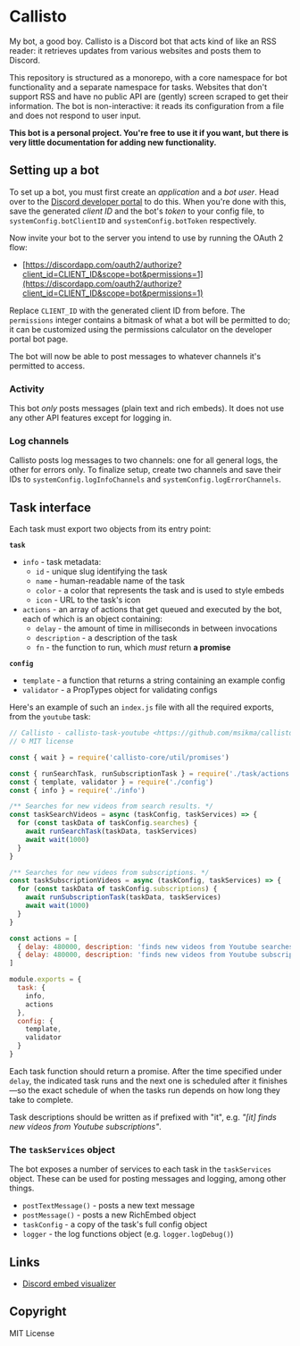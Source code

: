 Callisto
========

My bot, a good boy. Callisto is a Discord bot that acts kind of like an RSS reader: it retrieves updates from various websites and posts them to Discord.

This repository is structured as a monorepo, with a core namespace for bot functionality and a separate namespace for tasks. Websites that don't support RSS and have no public API are (gently) screen scraped to get their information. The bot is non-interactive: it reads its configuration from a file and does not respond to user input.

**This bot is a personal project. You're free to use it if you want, but there is very little documentation for adding new functionality.**

## Setting up a bot

To set up a bot, you must first create an *application* and a *bot user*. Head over to the [Discord developer portal](https://discordapp.com/developers/applications) to do this. When you're done with this, save the generated *client ID* and the bot's *token* to your config file, to `systemConfig.botClientID` and `systemConfig.botToken` respectively.

Now invite your bot to the server you intend to use by running the OAuth 2 flow:

* [https://discordapp.com/oauth2/authorize?client_id=CLIENT_ID&scope=bot&permissions=1](https://discordapp.com/oauth2/authorize?client_id=CLIENT_ID&scope=bot&permissions=1)

Replace `CLIENT_ID` with the generated client ID from before. The `permissions` integer contains a bitmask of what a bot will be permitted to do; it can be customized using the permissions calculator on the developer portal bot page.

The bot will now be able to post messages to whatever channels it's permitted to access.

### Activity

This bot *only* posts messages (plain text and rich embeds). It does not use any other API features except for logging in.

### Log channels

Callisto posts log messages to two channels: one for all general logs, the other for errors only. To finalize setup, create two channels and save their IDs to `systemConfig.logInfoChannels` and `systemConfig.logErrorChannels`.

## Task interface

Each task must export two objects from its entry point:

**`task`**

* `info` - task metadata:
    * `id` - unique slug identifying the task
    * `name` - human-readable name of the task
    * `color` - a color that represents the task and is used to style embeds
    * `icon` - URL to the task's icon
* `actions` - an array of actions that get queued and executed by the bot, each of which is an object containing:
    * `delay` - the amount of time in milliseconds in between invocations
    * `description` - a description of the task
    * `fn` - the function to run, which *must* return **a promise**

**`config`**

* `template` - a function that returns a string containing an example config
* `validator` - a PropTypes object for validating configs

Here's an example of such an `index.js` file with all the required exports, from the `youtube` task:

```js
// Callisto - callisto-task-youtube <https://github.com/msikma/callisto>
// © MIT license

const { wait } = require('callisto-core/util/promises')

const { runSearchTask, runSubscriptionTask } = require('./task/actions')
const { template, validator } = require('./config')
const { info } = require('./info')

/** Searches for new videos from search results. */
const taskSearchVideos = async (taskConfig, taskServices) => {
  for (const taskData of taskConfig.searches) {
    await runSearchTask(taskData, taskServices)
    await wait(1000)
  }
}

/** Searches for new videos from subscriptions. */
const taskSubscriptionVideos = async (taskConfig, taskServices) => {
  for (const taskData of taskConfig.subscriptions) {
    await runSubscriptionTask(taskData, taskServices)
    await wait(1000)
  }
}

const actions = [
  { delay: 480000, description: 'finds new videos from Youtube searches', fn: taskSearchVideos },
  { delay: 480000, description: 'finds new videos from Youtube subscriptions', fn: taskSubscriptionVideos }
]

module.exports = {
  task: {
    info,
    actions
  },
  config: {
    template,
    validator
  }
}
```

Each task function should return a promise. After the time specified under `delay`, the indicated task runs and the next one is scheduled after it finishes—so the exact schedule of when the tasks run depends on how long they take to complete.

Task descriptions should be written as if prefixed with "it", e.g. *"[it] finds new videos from Youtube subscriptions"*.

### The `taskServices` object

The bot exposes a number of services to each task in the `taskServices` object. These can be used for posting messages and logging, among other things.

* `postTextMessage()` - posts a new text message
* `postMessage()` - posts a new RichEmbed object
* `taskConfig` - a copy of the task's full config object
* `logger` - the log functions object (e.g. `logger.logDebug()`)

## Links

* [Discord embed visualizer](https://leovoel.github.io/embed-visualizer/)

## Copyright

MIT License
